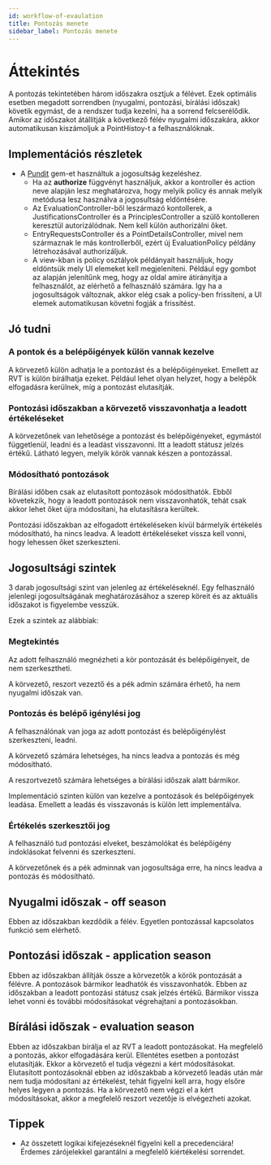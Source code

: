 ```yaml
---
id: workflow-of-evaulation
title: Pontozás menete
sidebar_label: Pontozás menete
---
```

# Áttekintés 

A pontozás tekintetében három időszakra osztjuk a félévet. Ezek optimális esetben megadott sorrendben (nyugalmi, pontozási, bírálási időszak) követik egymást, de a rendszer tudja kezelni, ha a sorrend felcserélődik. Amikor az időszakot átállítják a következő félév nyugalmi időszakára, akkor automatikusan kiszámoljuk a PointHistoy-t a felhasználóknak.


## Implementációs részletek

- A [Pundit](https://github.com/varvet/pundit) gem-et használtuk a jogosultság kezeléshez.
  - Ha az **authorize** függvényt használjuk, akkor a kontroller és action neve alapján lesz meghatározva, hogy melyik policy és annak melyik metódusa lesz használva a jogosultság eldöntésére.
  - Az EvaluationController-ből leszármazó kontollerek, a JustificationsController és a PrinciplesController a szülő kontolleren keresztül autorizálódnak. Nem kell külön authorizálni őket.
  - EntryRequestsController és a  PointDetailsController, mivel nem származnak le más kontrollerből, ezért új EvaluationPolicy példány létrehozásával authorizáljuk.
  - A view-kban is policy osztályok példányait használjuk, hogy eldöntsük mely UI elemeket kell megjeleníteni. Például egy gombot az alapján jelenítűnk meg, hogy az oldal amire átirányítja a felhasználót, az elérhető a felhasználó számára. Igy ha a jogosultságok változnak, akkor elég csak a policy-ben frissíteni, a UI elemek automatikusan követni fogják a frissítést.

## Jó tudni

### A pontok és a belépőigények külön vannak kezelve

A körvezető külön adhatja le a pontozást és a belépőigényeket. Emellett az RVT is külön bírálhatja ezeket. Például lehet olyan helyzet, hogy a belépők elfogadásra kerülnek, míg a pontozást elutasítják.

### Pontozási időszakban a körvezető visszavonhatja a leadott értékeléseket

A körvezetőnek van lehetősége a pontozást és belépőigényeket, egymástól függetlenül, leadni és a leadást visszavonni. Itt a leadott státusz jelzés értékű. Látható legyen, melyik körök vannak készen a pontozással.

### Módosítható pontozások

Bírálási időben csak az elutasított pontozások módosíthatók. Ebből követekzik, hogy a leadott pontozások nem visszavonhatók, tehát csak akkor lehet őket újra módosítani, ha elutasításra kerültek.

Pontozási időszakban az elfogadott értékeléseken kívül bármelyik értékelés módosítható, ha nincs leadva. A leadott értékeléseket vissza kell vonni, hogy lehessen őket szerkeszteni.

## Jogosultsági szintek

3 darab jogosultsági szint van jelenleg az értékeléseknél. Egy felhasználó jelenlegi jogosultságának meghatározásához a szerep köreit és az aktuális időszakot is figyelembe vesszük.

Ezek a szintek az alábbiak:

### Megtekintés

Az adott felhasználó megnézheti a kör pontozását és belépőigényeit, de nem szerkesztheti.

A körvezető, reszort vezeztő és a pék admin számára érhető, ha nem nyugalmi időszak van.

### Pontozás és belépő igénylési jog

A felhasználónak van joga az adott pontozást és belépőigénylést szerkeszteni, leadni.

A körvezető számára lehetséges, ha nincs leadva a pontozás és még módosítható.

A reszortvezető számára lehetséges a bírálási időszak alatt bármikor.

Implementáció szinten külön van kezelve a pontozások és belépőigények leadása. Emellett a leadás és visszavonás is külön lett implementálva.

### Értékelés szerkesztői jog

A felhasználó tud pontozási elveket, beszámolókat és belépőigény indoklásokat felvenni és szerkeszteni.

A körvezetőnek és a pék adminnak van jogosultsága erre, ha nincs leadva a pontozás és módosítható.

## Nyugalmi időszak - off season

Ebben az időszakban kezdődik a félév. Egyetlen pontozással kapcsolatos funkció sem elérhető.

## Pontozási időszak - application season

Ebben az időszakban állítják össze a körvezetők a körök pontozását a félévre. A pontozások bármikor leadhatók és visszavonhatók. Ebben az időszakban a leadott pontozási státusz csak jelzés értékű. Bármikor vissza lehet vonni és további módosításokat végrehajtani a pontozásokban.

## Bírálási időszak - evaluation season

Ebben az időszakban bírálja el az RVT a leadott pontozásokat. Ha megfelelő a pontozás, akkor elfogadására kerül. Ellentétes esetben a pontozást elutasítják. Ekkor a körvezető el tudja végezni a kért módosításokat. Elutasított pontozásoknál ebben az időszakbab a körvezető leadás után már nem tudja módosítani az értékelést, tehát figyelni kell arra, hogy elsőre helyes legyen a pontozás. Ha a körvezető nem végzi el a kért módosításokat, akkor a megfelelő reszort vezetője is elvégezheti azokat.

## Tippek
- Az összetett logikai kifejezéseknél figyelni kell a precedenciára! Érdemes zárójelekkel garantálni a megfelelő kiértékelési sorrendet.
